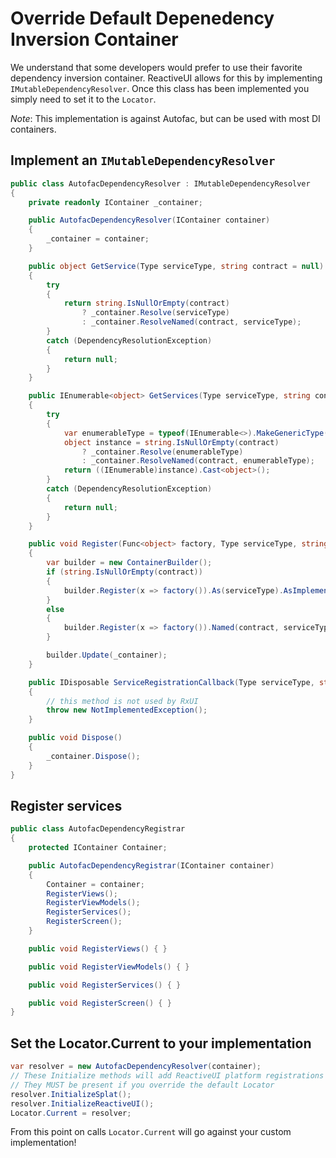 # Override Default Depenedency Inversion Container

We understand that some developers would prefer to use their favorite dependency inversion container.  ReactiveUI allows for this by implementing `IMutableDependencyResolver`.  Once this class has been implemented you simply need to set it to the `Locator`.

*Note*: This implementation is against Autofac, but can be used with most DI containers.

## Implement an `IMutableDependencyResolver`

```csharp
public class AutofacDependencyResolver : IMutableDependencyResolver
{
    private readonly IContainer _container;

    public AutofacDependencyResolver(IContainer container)
    {
        _container = container;
    }

    public object GetService(Type serviceType, string contract = null)
    {
        try
        {
            return string.IsNullOrEmpty(contract)
                ? _container.Resolve(serviceType)
                : _container.ResolveNamed(contract, serviceType);
        }
        catch (DependencyResolutionException)
        {
            return null;
        }
    }

    public IEnumerable<object> GetServices(Type serviceType, string contract = null)
    {
        try
        {
            var enumerableType = typeof(IEnumerable<>).MakeGenericType(serviceType);
            object instance = string.IsNullOrEmpty(contract)
                ? _container.Resolve(enumerableType)
                : _container.ResolveNamed(contract, enumerableType);
            return ((IEnumerable)instance).Cast<object>();
        }
        catch (DependencyResolutionException)
        {
            return null;
        }
    }

    public void Register(Func<object> factory, Type serviceType, string contract = null)
    {
        var builder = new ContainerBuilder();
        if (string.IsNullOrEmpty(contract))
        {
            builder.Register(x => factory()).As(serviceType).AsImplementedInterfaces();
        }
        else
        {
            builder.Register(x => factory()).Named(contract, serviceType).AsImplementedInterfaces();
        }

        builder.Update(_container);
    }

    public IDisposable ServiceRegistrationCallback(Type serviceType, string contract, Action<IDisposable> callback)
    {
        // this method is not used by RxUI
        throw new NotImplementedException();
    }

    public void Dispose()
    {
        _container.Dispose();
    }
}
```

## Register services

```csharp
public class AutofacDependencyRegistrar
{
    protected IContainer Container;

    public AutofacDependencyRegistrar(IContainer container)
    {
        Container = container;
        RegisterViews();
        RegisterViewModels();
        RegisterServices();
        RegisterScreen();
    }

    public void RegisterViews() { }

    public void RegisterViewModels() { }

    public void RegisterServices() { }

    public void RegisterScreen() { }
}
```


## Set the Locator.Current to your implementation

```csharp
var resolver = new AutofacDependencyResolver(container);
// These Initialize methods will add ReactiveUI platform registrations to your container
// They MUST be present if you override the default Locator
resolver.InitializeSplat();
resolver.InitializeReactiveUI();
Locator.Current = resolver;
```

From this point on calls `Locator.Current` will go against your custom implementation!

